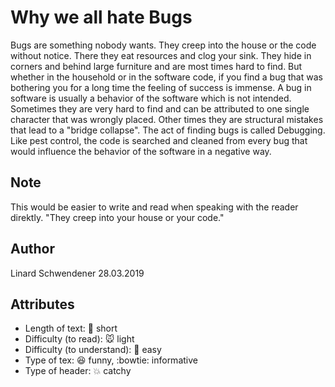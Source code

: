 # Why we all hate Bugs

Bugs are something nobody wants. They creep into the house or the code without notice. There they eat resources and clog your sink. 
They hide in corners and behind large furniture and are most times hard to find. But whether in the household or in the software code, if you find a bug that was bothering you for a long time the feeling of success is immense.
A bug in software is usually a behavior of the software which is not intended. Sometimes they are very hard to find and can be attributed to one single character that was wrongly placed. Other times they are structural mistakes that lead to a "bridge collapse". The act of finding bugs is called Debugging. Like pest control, the code is searched and cleaned from every bug that would influence the behavior of the software in a negative way.

## Note
This would be easier to write and read when speaking with the reader direktly. "They creep into your house or your code."


## Author
Linard Schwendener 28.03.2019

## Attributes
* Length of text: :page_with_curl: short
* Difficulty (to read): :mouse:  light 
* Difficulty (to understand): :school_satchel:  easy
* Type of tex: :laughing:  funny, :bowtie:  informative 
* Type of header: :boom:  catchy
